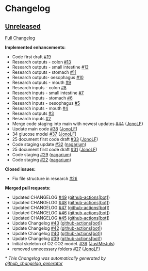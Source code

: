 # Changelog

## [Unreleased](https://github.com/BiomedEngineering2ndBrain/GIT-Transport-Model/tree/HEAD)

[Full Changelog](https://github.com/BiomedEngineering2ndBrain/GIT-Transport-Model/compare/1eb481404ac38d3d3dc325e19f7d927b0afe4b33...HEAD)

**Implemented enhancements:**

- Code first draft [\#19](https://github.com/BiomedEngineering2ndBrain/GIT-Transport-Model/issues/19)
- Research outputs - colon [\#13](https://github.com/BiomedEngineering2ndBrain/GIT-Transport-Model/issues/13)
- Research outputs - small intestine [\#12](https://github.com/BiomedEngineering2ndBrain/GIT-Transport-Model/issues/12)
- Research outputs - stomach [\#11](https://github.com/BiomedEngineering2ndBrain/GIT-Transport-Model/issues/11)
- Research outputs- oesophagus [\#10](https://github.com/BiomedEngineering2ndBrain/GIT-Transport-Model/issues/10)
- Research outputs - mouth [\#9](https://github.com/BiomedEngineering2ndBrain/GIT-Transport-Model/issues/9)
- Research inputs - colon [\#8](https://github.com/BiomedEngineering2ndBrain/GIT-Transport-Model/issues/8)
- Research inputs - small intestine [\#7](https://github.com/BiomedEngineering2ndBrain/GIT-Transport-Model/issues/7)
- Research inputs - stomach [\#6](https://github.com/BiomedEngineering2ndBrain/GIT-Transport-Model/issues/6)
- Research inputs - oesophagus [\#5](https://github.com/BiomedEngineering2ndBrain/GIT-Transport-Model/issues/5)
- Research inputs - mouth [\#4](https://github.com/BiomedEngineering2ndBrain/GIT-Transport-Model/issues/4)
- Research outputs [\#3](https://github.com/BiomedEngineering2ndBrain/GIT-Transport-Model/issues/3)
- Research inputs [\#2](https://github.com/BiomedEngineering2ndBrain/GIT-Transport-Model/issues/2)
- Merge code staging into main with newest updates [\#44](https://github.com/BiomedEngineering2ndBrain/GIT-Transport-Model/pull/44) ([JonoLF](https://github.com/JonoLF))
- Update main code [\#38](https://github.com/BiomedEngineering2ndBrain/GIT-Transport-Model/pull/38) ([JonoLF](https://github.com/JonoLF))
- 34 glucose model [\#37](https://github.com/BiomedEngineering2ndBrain/GIT-Transport-Model/pull/37) ([JonoLF](https://github.com/JonoLF))
- 25 document first code draft [\#33](https://github.com/BiomedEngineering2ndBrain/GIT-Transport-Model/pull/33) ([JonoLF](https://github.com/JonoLF))
- Code staging update [\#32](https://github.com/BiomedEngineering2ndBrain/GIT-Transport-Model/pull/32) ([nagarium](https://github.com/nagarium))
- 25 document first code draft [\#31](https://github.com/BiomedEngineering2ndBrain/GIT-Transport-Model/pull/31) ([JonoLF](https://github.com/JonoLF))
- Code staging  [\#29](https://github.com/BiomedEngineering2ndBrain/GIT-Transport-Model/pull/29) ([nagarium](https://github.com/nagarium))
- Code staging [\#22](https://github.com/BiomedEngineering2ndBrain/GIT-Transport-Model/pull/22) ([nagarium](https://github.com/nagarium))

**Closed issues:**

- Fix file structure in research [\#26](https://github.com/BiomedEngineering2ndBrain/GIT-Transport-Model/issues/26)

**Merged pull requests:**

- Updated CHANGELOG [\#49](https://github.com/BiomedEngineering2ndBrain/GIT-Transport-Model/pull/49) ([github-actions[bot]](https://github.com/apps/github-actions))
- Updated CHANGELOG [\#48](https://github.com/BiomedEngineering2ndBrain/GIT-Transport-Model/pull/48) ([github-actions[bot]](https://github.com/apps/github-actions))
- Updated CHANGELOG [\#47](https://github.com/BiomedEngineering2ndBrain/GIT-Transport-Model/pull/47) ([github-actions[bot]](https://github.com/apps/github-actions))
- Updated CHANGELOG [\#46](https://github.com/BiomedEngineering2ndBrain/GIT-Transport-Model/pull/46) ([github-actions[bot]](https://github.com/apps/github-actions))
- Updated CHANGELOG [\#45](https://github.com/BiomedEngineering2ndBrain/GIT-Transport-Model/pull/45) ([github-actions[bot]](https://github.com/apps/github-actions))
- Update Changelog [\#43](https://github.com/BiomedEngineering2ndBrain/GIT-Transport-Model/pull/43) ([github-actions[bot]](https://github.com/apps/github-actions))
- Update Changelog [\#42](https://github.com/BiomedEngineering2ndBrain/GIT-Transport-Model/pull/42) ([github-actions[bot]](https://github.com/apps/github-actions))
- Update Changelog [\#40](https://github.com/BiomedEngineering2ndBrain/GIT-Transport-Model/pull/40) ([github-actions[bot]](https://github.com/apps/github-actions))
- Update Changelog [\#39](https://github.com/BiomedEngineering2ndBrain/GIT-Transport-Model/pull/39) ([github-actions[bot]](https://github.com/apps/github-actions))
- Initial skeleton of O2 CO2 model. [\#36](https://github.com/BiomedEngineering2ndBrain/GIT-Transport-Model/pull/36) ([JustMeJuls](https://github.com/JustMeJuls))
- removed unnecessary folders [\#27](https://github.com/BiomedEngineering2ndBrain/GIT-Transport-Model/pull/27) ([JonoLF](https://github.com/JonoLF))



\* *This Changelog was automatically generated by [github_changelog_generator](https://github.com/github-changelog-generator/github-changelog-generator)*
